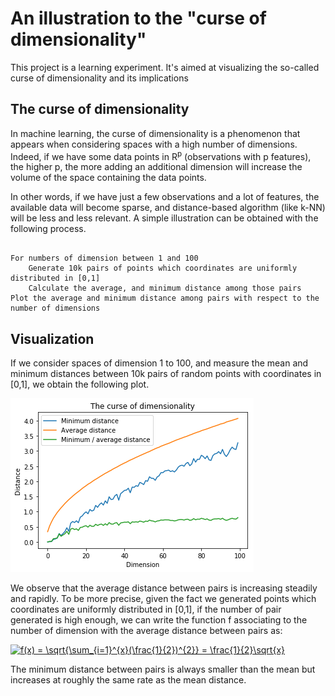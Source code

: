 # An illustration to the "curse of dimensionality"

This project is a learning experiment. It's aimed at visualizing the so-called curse of dimensionality and its implications

## The curse of dimensionality

In machine learning, the curse of dimensionality is a phenomenon that appears when considering spaces with a high number of dimensions. Indeed, if we have some data points in R<sup>p</sup> (observations with p features), the higher p, the more adding an additional dimension will increase the volume of the space containing the data points.

In other words, if we have just a few observations and a lot of features, the available data will become sparse, and distance-based algorithm (like k-NN) will be less and less relevant. A simple illustration can be obtained with the following process.


```

For numbers of dimension between 1 and 100
	Generate 10k pairs of points which coordinates are uniformly distributed in [0,1]
	Calculate the average, and minimum distance among those pairs
Plot the average and minimum distance among pairs with respect to the number of dimensions

```

## Visualization

If we consider spaces of dimension 1 to 100, and measure the mean and minimum distances between 10k pairs of random points with coordinates in [0,1], we obtain the following plot.


![Curse of dimensionality visualization](https://github.com/L2cGauthier/CurseOfDimensionality/blob/master/Results/100D-10kpairs.png?raw=true)


We observe that the average distance between pairs is increasing steadily and rapidly. To be more precise, given the fact we generated points which coordinates are uniformly distributed in [0,1], if the number of pair generated is high enough, we can write the function f associating to the number of dimension with the average distance between pairs as:


<a href="https://www.codecogs.com/eqnedit.php?latex=f(x)&space;=&space;\sqrt{\sum_{i=1}^{x}(\frac{1}{2})^{2}}&space;=&space;\frac{1}{2}\sqrt{x}" target="_blank"><img src="https://latex.codecogs.com/gif.latex?f(x)&space;=&space;\sqrt{\sum_{i=1}^{x}(\frac{1}{2})^{2}}&space;=&space;\frac{1}{2}\sqrt{x}" title="f(x) = \sqrt{\sum_{i=1}^{x}(\frac{1}{2})^{2}} = \frac{1}{2}\sqrt{x}" /></a>


The minimum distance between pairs is always smaller than the mean but increases at roughly the same rate as the mean distance.



